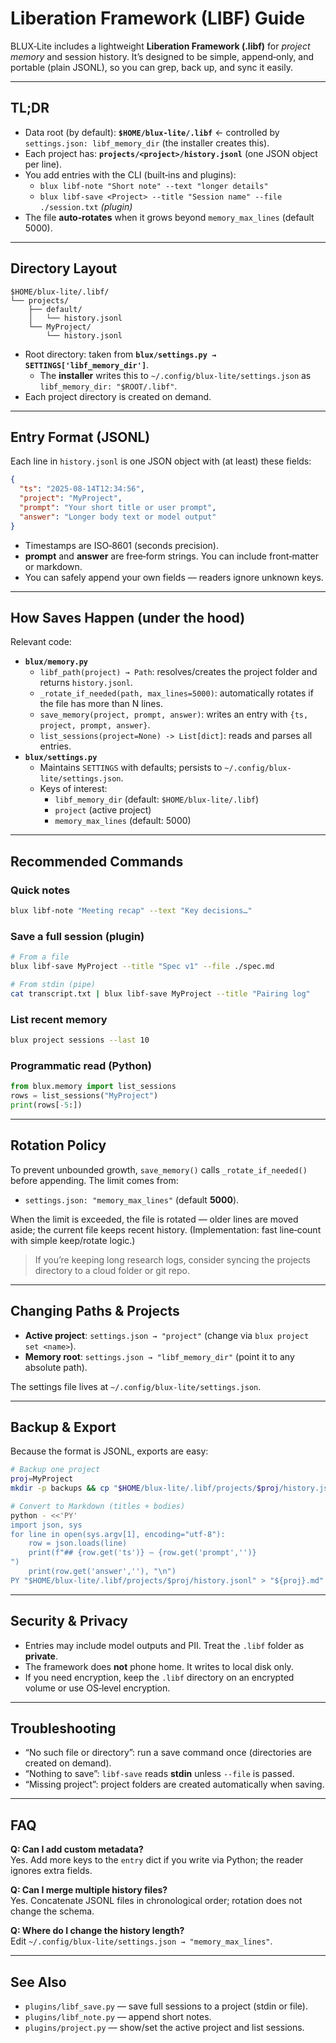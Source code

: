 # Liberation Framework (LIBF) Guide

BLUX‑Lite includes a lightweight **Liberation Framework (.libf)** for *project memory* and session history.
It’s designed to be simple, append‑only, and portable (plain JSONL), so you can grep, back up, and sync it easily.

---

## TL;DR

- Data root (by default): **`$HOME/blux-lite/.libf`**  ← controlled by `settings.json: libf_memory_dir` (the installer creates this).
- Each project has: **`projects/<project>/history.jsonl`** (one JSON object per line).
- You add entries with the CLI (built‑ins and plugins):
  - `blux libf-note "Short note" --text "longer details"`
  - `blux libf-save <Project> --title "Session name" --file ./session.txt` *(plugin)*
- The file **auto‑rotates** when it grows beyond `memory_max_lines` (default 5000).

---

## Directory Layout

```
$HOME/blux-lite/.libf/
└── projects/
    ├── default/
    │   └── history.jsonl
    └── MyProject/
        └── history.jsonl
```

- Root directory: taken from **`blux/settings.py → SETTINGS['libf_memory_dir']`**.
  - The **installer** writes this to `~/.config/blux-lite/settings.json` as `libf_memory_dir: "$ROOT/.libf"`.
- Each project directory is created on demand.

---

## Entry Format (JSONL)

Each line in `history.jsonl` is one JSON object with (at least) these fields:

```json
{
  "ts": "2025-08-14T12:34:56",
  "project": "MyProject",
  "prompt": "Your short title or user prompt",
  "answer": "Longer body text or model output"
}
```

- Timestamps are ISO‑8601 (seconds precision).
- **prompt** and **answer** are free‑form strings. You can include front‑matter or markdown.
- You can safely append your own fields — readers ignore unknown keys.

---

## How Saves Happen (under the hood)

Relevant code:
- **`blux/memory.py`**
  - `libf_path(project) → Path`: resolves/creates the project folder and returns `history.jsonl`.
  - `_rotate_if_needed(path, max_lines=5000)`: automatically rotates if the file has more than N lines.
  - `save_memory(project, prompt, answer)`: writes an entry with `{ts, project, prompt, answer}`.
  - `list_sessions(project=None) -> List[dict]`: reads and parses all entries.
- **`blux/settings.py`**
  - Maintains `SETTINGS` with defaults; persists to `~/.config/blux-lite/settings.json`.
  - Keys of interest:
    - `libf_memory_dir` (default: `$HOME/blux-lite/.libf`)
    - `project` (active project)
    - `memory_max_lines` (default: 5000)

---

## Recommended Commands

### Quick notes
```bash
blux libf-note "Meeting recap" --text "Key decisions…"
```

### Save a full session (plugin)
```bash
# From a file
blux libf-save MyProject --title "Spec v1" --file ./spec.md

# From stdin (pipe)
cat transcript.txt | blux libf-save MyProject --title "Pairing log"
```

### List recent memory
```bash
blux project sessions --last 10
```

### Programmatic read (Python)
```python
from blux.memory import list_sessions
rows = list_sessions("MyProject")
print(rows[-5:])
```

---

## Rotation Policy

To prevent unbounded growth, `save_memory()` calls `_rotate_if_needed()` before appending. The limit comes from:

- `settings.json: "memory_max_lines"` (default **5000**).

When the limit is exceeded, the file is rotated — older lines are moved aside; the current file keeps recent history. (Implementation: fast line‑count with simple keep/rotate logic.)

> If you’re keeping long research logs, consider syncing the projects directory to a cloud folder or git repo.

---

## Changing Paths & Projects

- **Active project**: `settings.json → "project"` (change via `blux project set <name>`).
- **Memory root**: `settings.json → "libf_memory_dir"` (point it to any absolute path).

The settings file lives at `~/.config/blux-lite/settings.json`.

---

## Backup & Export

Because the format is JSONL, exports are easy:

```bash
# Backup one project
proj=MyProject
mkdir -p backups && cp "$HOME/blux-lite/.libf/projects/$proj/history.jsonl" "backups/${proj}_$(date +%F).jsonl"

# Convert to Markdown (titles + bodies)
python - <<'PY'
import json, sys
for line in open(sys.argv[1], encoding="utf-8"):
    row = json.loads(line)
    print(f"## {row.get('ts')} — {row.get('prompt','')}
")
    print(row.get('answer',''), "\n")
PY "$HOME/blux-lite/.libf/projects/$proj/history.jsonl" > "${proj}.md"
```

---

## Security & Privacy

- Entries may include model outputs and PII. Treat the `.libf` folder as **private**.
- The framework does **not** phone home. It writes to local disk only.
- If you need encryption, keep the `.libf` directory on an encrypted volume or use OS‑level encryption.

---

## Troubleshooting

- “No such file or directory”: run a save command once (directories are created on demand).
- “Nothing to save”: `libf-save` reads **stdin** unless `--file` is passed.
- “Missing project”: project folders are created automatically when saving.

---

## FAQ

**Q: Can I add custom metadata?**  
Yes. Add more keys to the `entry` dict if you write via Python; the reader ignores extra fields.

**Q: Can I merge multiple history files?**  
Yes. Concatenate JSONL files in chronological order; rotation does not change the schema.

**Q: Where do I change the history length?**  
Edit `~/.config/blux-lite/settings.json → "memory_max_lines"`.


---

## See Also

- `plugins/libf_save.py` — save full sessions to a project (stdin or file).
- `plugins/libf_note.py` — append short notes.
- `plugins/project.py` — show/set the active project and list sessions.